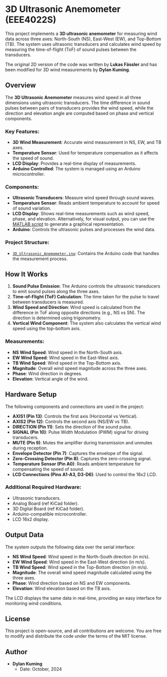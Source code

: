 # 3D Ultrasonic Anemometer (EEE4022S)

This project implements a **3D ultrasonic anemometer** for measuring wind data across three axes: North-South (NS), East-West (EW), and Top-Bottom (TB). The system uses ultrasonic transducers and calculates wind speed by measuring the time-of-flight (ToF) of sound pulses between the transducers.

The original 2D version of the code was written by **Lukas Fässler** and has been modified for 3D wind measurements by **Dylan Kuming**.


## Overview

The **3D Ultrasonic Anemometer** measures wind speed in all three dimensions using ultrasonic transducers. The time difference in sound pulses between pairs of transducers provides the wind speed, while the direction and elevation angle are computed based on phase and vertical components.

### Key Features:
- **3D Wind Measurement**: Accurate wind measurement in NS, EW, and TB axes.
- **Temperature Sensor**: Used for temperature compensation as it affects the speed of sound.
- **LCD Display**: Provides a real-time display of measurements.
- **Arduino Controlled**: The system is managed using an Arduino microcontroller.

### Components:
- **Ultrasonic Transducers**: Measure wind speed through sound waves.
- **Temperature Sensor**: Reads ambient temperature to account for speed of sound variation.
- **LCD Display**: Shows real-time measurements such as wind speed, phase, and elevation. Alternatively, for visual output, you can use the [MATLAB script](https://github.com/dylankuming/EEE4022S_3D_Ultrasonic_Anemometer/blob/main/matlab_code/3D_Matlab_visual_output.m) to generate a graphical representation.
- **Arduino**: Controls the ultrasonic pulses and processes the wind data.

### Project Structure:
- [`3D_Ultrasonic_Anemometer.ino`](https://github.com/dylankuming/EEE4022S_3D_Ultrasonic_Anemometer/blob/main/Arduino_code/3D_Ultrasonic_Anemometer.ino): Contains the Arduino code that handles the measurement process.

## How It Works

1. **Sound Pulse Emission**: The Arduino controls the ultrasonic transducers to emit sound pulses along the three axes.
2. **Time-of-Flight (ToF) Calculation**: The time taken for the pulse to travel between transducers is measured.
3. **Wind Speed and Direction**: Wind speed is calculated from the difference in ToF along opposite directions (e.g., NS vs SN). The direction is determined using trigonometry.
4. **Vertical Wind Component**: The system also calculates the vertical wind speed using the top-bottom axis.

### Measurements:
- **NS Wind Speed**: Wind speed in the North-South axis.
- **EW Wind Speed**: Wind speed in the East-West axis.
- **TB Wind Speed**: Wind speed in the Top-Bottom axis.
- **Magnitude**: Overall wind speed magnitude across the three axes.
- **Phase**: Wind direction in degrees.
- **Elevation**: Vertical angle of the wind.

## Hardware Setup

The following components and connections are used in the project:

- **AXIS1 (Pin 13)**: Controls the first axis (Horizontal vs Vertical).
- **AXIS2 (Pin 12)**: Controls the second axis (NS/EW vs TB).
- **DIRECTION (Pin 11)**: Sets the direction of the sound pulse.
- **SIGNAL (Pin 10)**: Pulse Width Modulation (PWM) signal for driving transducers.
- **MUTE (Pin 9)**: Mutes the amplifier during transmission and unmutes during reception.
- **Envelope Detector (Pin 7)**: Captures the envelope of the signal.
- **Zero-Crossing Detector (Pin 8)**: Captures the zero-crossing signal.
- **Temperature Sensor (Pin A0)**: Reads ambient temperature for compensating the speed of sound.
- **LCD Connections (Pins A1-A3, D3-D6)**: Used to control the 16x2 LCD.

### Additional Required Hardware:
- Ultrasonic transducers.
- Analog Board (ref KiCad folder).
- 3D Digital Board (ref KiCad folder).
- Arduino-compatible microcontroller.
- LCD 16x2 display.

## Output Data

The system outputs the following data over the serial interface:
- **NS Wind Speed**: Wind speed in the North-South direction (in m/s).
- **EW Wind Speed**: Wind speed in the East-West direction (in m/s).
- **TB Wind Speed**: Wind speed in the Top-Bottom direction (in m/s).
- **Magnitude**: The overall wind speed magnitude calculated using the three axes.
- **Phase**: Wind direction based on NS and EW components.
- **Elevation**: Wind elevation based on the TB axis.

The LCD displays the same data in real-time, providing an easy interface for monitoring wind conditions.

## License

This project is open-source, and all contributions are welcome. You are free to modify and distribute the code under the terms of the MIT license.

## Author

- **Dylan Kuming**
  - Date: October, 2024

